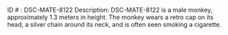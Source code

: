 ID # : DSC-MATE-8122
Description: DSC-MATE-8122 is a male monkey, approximately 1.3 meters in height. The monkey wears a retro cap on its head, a silver chain around its neck, and is often seen smoking a cigarette.